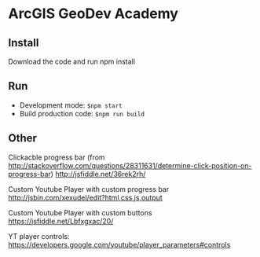 # ArcGIS GeoDev Academy

## Install
Download the code and run npm install

## Run
* Development mode: `$npm start`
* Build production code: `$npm run build`

## Other
Clickacble progress bar (from http://stackoverflow.com/questions/28311631/determine-click-position-on-progress-bar)
http://jsfiddle.net/36rek2rh/

Custom Youtube Player with custom progress bar
http://jsbin.com/xexudel/edit?html,css,js,output

Custom Youtube Player with custom buttons
https://jsfiddle.net/Lbfxgxac/20/

YT player controls:
https://developers.google.com/youtube/player_parameters#controls
